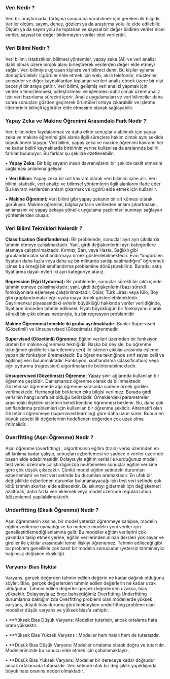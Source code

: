 ### Veri Nedir ?
Veri bir araştırmada, tartışma sonucuna varabilmek için gereken ilk bilgidir. Veriler ölçüm, sayım, deney, gözlem ya da araştırma yolu ile elde edilebilir. Ölçüm ya da sayım yolu ile toplanan ve sayısal bir değer bildiren veriler nicel veriler, sayısal bir değer bildirmeyen veriler nitel verilerdir.
### Veri Bilimi Nedir ?
Veri bilimi; istatistikler, bilimsel yöntemler, yapay zeka (AI) ve veri analizi dahil olmak üzere birçok alanı birleştirerek verilerden değer elde etmeyi sağlar. Veri bilimiyle uğraşan kişilere veri bilimci denir. Bu kişiler eyleme dönüştürülebilir içgörüler elde etmek için web, akıllı telefonlar, müşteriler, sensörler ve diğer kaynaklardan toplanan verileri analiz etmek üzere bir dizi beceriyi bir araya getirir.
Veri bilimi, gelişmiş veri analizi yapmak için verilerin temizlenmesi, birleştirilmesi ve işlenmesi dahil olmak üzere analiz için veri hazırlama sürecini içerir. Analiz uygulamaları ve veri bilimciler daha sonra sonuçları gözden geçirerek örüntüleri ortaya çıkarabilir ve işletme liderlerinin bilinçli içgörüler elde etmesine olanak sağlayabilir.
### Yapay Zeka ve Makine Öğrenimi Arasındaki Fark Nedir ?
Veri biliminden faydalanmak ve daha etkin sonuçlar alabilmek için yapay zeka ve makine öğrenimi gibi alanla ilgili süreçlere hakim olmak aynı şekilde büyük önem taşıyor. Veri bilimi, yapay zeka ve makine öğrenimi kavramı her ne kadar belirli kaynaklarda birbirinin yerine kullanılsa da aralarında belirli farklar bulunuyor. Bu farklar şu şekilde özetlenebilir:

•	**Yapay Zeka:** Bir bilgisayarın insan davranışlarını bir şekilde taklit etmesini sağlaması anlamına geliyor.

•	**Veri Bilimi:** Yapay zeka bir üst kavram olarak veri bilimini içine alır. Veri bilimi istatistik, veri analizi ve bilimsel yöntemlerin ilgili alanlarını ifade eder. Bu kavram verilerden anlam çıkarmak ve içgörü elde etmek için kullanılır.

•	**Makine Öğrenimi:** Veri bilimi gibi yapay zekanın bir alt kümesi olarak görülüyor. Makine öğrenimi, bilgisayarların verilerden anlam çıkartmasını, anlamasını ve yapay zekaya yönelik uygulama yazılımları sunmayı sağlayan yöntemlerden oluşur.

### Veri Bilimi Teknikleri Nelerdir ?
**Classification (Sınıflandırma):** Bir problemde, sonuçlar ayrı ayrı çıktılarda tahmin etmeye çalışılmaktadır. Yani, girdi değişkenlerini ayrı kategorilere atamaya çalıştırılmaktadır. Kırmızı, Sarı, veya Hasta, Sağlıklı gibi gruplandırmalar sınıflandırmaya örnek gösterilebilmektedir. Evin “öngörülen fiyattan daha fazla veya daha az bir miktarda satılıp satılmadığını” öğrenmek içinse bu örneği bir sınıflandırma problemine dönüştürebiliriz. Burada, satış fiyatlarına dayalı evleri iki ayrı kategoriye atarız.

**Regression (Eğri Uydurma):** Bir problemde, sonuçlar sürekli bir çıktı içinde tahmin etmeye çalışılmaktadır; yani, girdi değişkenlerini bazı sürekli fonksiyonlara eşlemeye çalıştırılmaktadır. Dolar, Türk Lirası veya Kilo, Boy gibi gruplandırmalar eğri uydurmaya örnek gösterilebilmektedir. Gayrimenkul piyasasındaki evlerin büyüklüğü hakkında veriler verildiğinde, fiyatların önceden tahmin edilmesi. Fiyatı büyüklüğün bir fonksiyonu olarak sürekli bir çıktı olması nedeniyle, bu bir regresyon problemidir

**Makine Öğrenmesi temelde iki gruba ayrılmaktadır:**
Bunlar Supervised (Gözetimli) ve Unsupervised (Gözetimsiz) öğrenmedir.

**Supervised (Gözetimli) Öğrenme:** Eğitim verileri üzerinden bir fonksiyon üreten bir makine öğrenmesi tekniğidir. Başka bir deyişle, bu öğrenme tekniğinde girdilerle (işaretlenmiş veri) ile istenen çıktılar arasında eşleme yapan bir fonksiyon üretmektedir. Bu öğrenme tekniğinde sınıf sayısı belli ve eğitilmiş veri bulunmaktadır.
Fonksiyon, sınıflandırma (classification) veya eğri uydurma (regression) algoritmaları ile belirlenebilmektedir.

**Unsupervised (Gözetimsiz) Öğrenme:** Yapay sinir ağlarında kullanılan bir öğrenme çeşididir. Danışmansız öğrenme olarak da bilinmektedir.  Gözetimsiz öğrenmede ağa öğrenme sırasında sadece örnek girdiler verilmektedir. Herhangi bir beklenen çıktı bilgisi verilmez. Burada girdi verisinin hangi sınıfa ait olduğu belirsizdir. Örneklerdeki parametreler arasındaki ilişkileri sistemin kendi kendine öğrenmesi beklenir.  Bu, daha çok sınıflandırma problemleri için kullanılan bir öğrenme şeklidir.  Alternatifi olan Gözetimli öğrenmeye (supervised learning) göre daha uzun sürer. Bunun en büyük sebebi ilk değerlerinin hedeflenen değerden çok uzak olma ihtimalidir.
### Overfitting (Aşırı Öğrenme) Nedir ?
Aşırı öğrenme (overfitting) , algoritmanın eğitim (train) verisi üzerinden en alt kırılıma kadar çalışıp, sonuçları ezberlemesi ve sadece o veriler üzerinde başarı elde edebilmesidir. Dolayısıyla eğitim verisi ile kurduğunuz modeli, test verisi üzerinde çalıştırdığınızda muhtemelen sonuçlar eğitim verisine göre çok düşük çıkacaktır. Çünkü model eğitim setindeki durumları ezberlemiştir ve test veri setinde bu durumları aramaktadır. En ufak bir değişiklikte ezberlenen durumlar bulunamayacağı için test veri setinde çok kötü tahmin skorları elde edilecektir. Bu sıkıntıyı gidermek için değişkenleri azaltmak, daha fazla veri eklemek veya model üzerinde regularization (düzenleme) yapılabilmektedir.

### Underfitting (Eksik Öğrenme) Nedir ?
Aşırı öğrenmenin aksine, bir model yetersiz öğrenmeye sahipse, modelin eğitim verilerine uymadığı ve bu nedenle modelin yeni veriler için genelleştirilemediği  anlamına gelir. Bu modeller eğitim verilerini çok yakından takip etmek yerine, eğitim verilerinden alınan dersleri yok sayar ve girdiler ile çıktılar arasındaki temel ilişkiyi öğrenemez. Tahmin  edileceği gibi bu problem genellikle çok basit bir modelin sonucudur (yetersiz tahminleyici bağımsız değişken eksikliği).

### Varyans-Bias İlişkisi
Varyans, gerçek değerden tahmin edilen değerin ne kadar dağınık olduğunu söyler. Bias, gerçek değerlerden tahmin edilen değerlerin ne kadar uzak olduğudur. Tahmin edilen değerler gerçek değerlerden uzaksa, bias yüksektir. Dolayısıyla az önce bahsettiğimiz Overfitting-Underfitting durumlarına baktığımızda Overfitting problemi olan modellerde yüksek varyans, düşük bias durumu görülmekteyken underfitting problemi olan modeller düşük varyans ve yüksek bias’a sahiptir.

•	**Yüksek Bias Düşük Varyans: Modeller tutarlıdır, ancak ortalama hata oranı yüksektir.

•	**Yüksek Bias Yüksek Varyans : Modeller hem hatalı hem de tutarsızdır.

•	**Düşük Bias Düşük Varyans: Modeller ortalama olarak doğru ve tutarlıdır. Modellerimizde bu sonucu elde etmek için çabalamaktayız.

•	**Düşük Bias Yüksek Varyans: Modeller bir dereceye kadar doğrudur ancak ortalamada tutarsızdır. Veri setinde ufak bir değişiklik yapıldığında büyük hata oranına neden olmaktadır.
